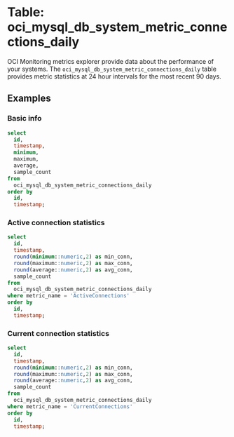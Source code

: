 # Table: oci_mysql_db_system_metric_connections_daily

OCI Monitoring metrics explorer provide data about the performance of your systems. The `oci_mysql_db_system_metric_connections_daily` table provides metric statistics at 24 hour intervals for the most recent 90 days.

## Examples

### Basic info

```sql
select
  id,
  timestamp,
  minimum,
  maximum,
  average,
  sample_count
from
  oci_mysql_db_system_metric_connections_daily
order by
  id,
  timestamp;
```

### Active connection statistics

```sql
select
  id,
  timestamp,
  round(minimum::numeric,2) as min_conn,
  round(maximum::numeric,2) as max_conn,
  round(average::numeric,2) as avg_conn,
  sample_count
from
  oci_mysql_db_system_metric_connections_daily
where metric_name = 'ActiveConnections'
order by
  id,
  timestamp;
```

### Current connection statistics

```sql
select
  id,
  timestamp,
  round(minimum::numeric,2) as min_conn,
  round(maximum::numeric,2) as max_conn,
  round(average::numeric,2) as avg_conn,
  sample_count
from
  oci_mysql_db_system_metric_connections_daily
where metric_name = 'CurrentConnections'
order by
  id,
  timestamp;
```
